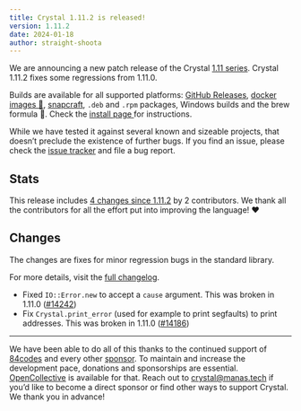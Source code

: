 ```yaml
---
title: Crystal 1.11.2 is released!
version: 1.11.2
date: 2024-01-18
author: straight-shoota
---
```

We are announcing a new patch release of the Crystal [1.11 series](/2024/01/08/1.11.0-released/). Crystal 1.11.2 fixes some regressions from 1.11.0.


Builds are available for all supported platforms: [GitHub Releases](https://github.com/crystal-lang/crystal/releases/tag/1.11.2), [docker images 🐋](https://hub.docker.com/r/crystallang/crystal/), [snapcraft](https://snapcraft.io/crystal), `.deb` and `.rpm` packages, Windows builds and the brew formula 🍻.
Check the [install page ](https://crystal-lang.org/install) for instructions.

While we have tested it against several known and sizeable projects, that doesn’t preclude the existence of further bugs. If you find an issue, please check the [issue tracker](https://github.com/crystal-lang/crystal/issues?q=is%3Aissue+is%3Aopen+sort%3Aupdated-desc) and file a bug report.

## Stats

This release includes [4 changes since 1.11.2](https://github.com/crystal-lang/crystal/pulls?q=is%3Apr+milestone%3A1.11.2)
by 2 contributors. We thank all the contributors for all the effort put into
improving the language! ❤️

## Changes

The changes are fixes for minor regression bugs in the standard library.

For more details, visit the [full changelog](https://github.com/crystal-lang/crystal/releases/tag/1.11.2).

*  Fixed `IO::Error.new` to accept a `cause` argument. This was broken in 1.11.0 ([#14242])
* Fix `Crystal.print_error` (used for example to print segfaults) to print addresses. This was broken in 1.11.0 ([#14186])

[#14242]: https://github.com/crystal-lang/crystal/pull/14242
[#14186]: https://github.com/crystal-lang/crystal/pull/14186

---

We have been able to do all of this thanks to the continued support of [84codes](https://www.84codes.com/) and every other [sponsor](/sponsors).
To maintain and increase the development pace, donations and sponsorships are
essential. [OpenCollective](https://opencollective.com/crystal-lang) is
available for that. Reach out to [crystal@manas.tech](mailto:crystal@manas.tech)
if you’d like to become a direct sponsor or find other ways to support Crystal.
We thank you in advance!
